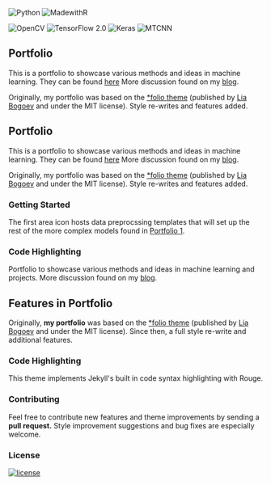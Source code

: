 ![Python](https://img.shields.io/badge/python-3.6%2B-brightgreen)
![MadewithR](https://img.shields.io/badge/R-3.0.1%2B-blue)

![OpenCV](https://img.shields.io/badge/OpenCV-4.1.2-green)
![TensorFlow 2.0](https://aleen42.github.io/badges/src/tensorflow.svg)
![Keras](https://img.shields.io/badge/keras-2.3.1-green)
![MTCNN](https://img.shields.io/badge/MTCNN-0.1.0-green)

## Portfolio

This is a portfolio to showcase various methods and ideas in machine learning. They can be found [here](/projects/) More discussion found on my [blog](https://jeremywood.ai).

Originally, my portfolio was based on the [\*folio theme](https://github.com/bogoli/-folio) (published by [Lia Bogoev](http://liabogoev.com) and under the MIT license). Style re-writes and features added.

## Portfolio

This is a portfolio to showcase various methods and ideas in machine learning. They can be found [here](/projects/) More discussion found on my [blog](https://jeremywood.ai).

Originally, my portfolio was based on the [\*folio theme](https://github.com/bogoli/-folio) (published by [Lia Bogoev](http://liabogoev.com) and under the MIT license). Style re-writes and features added.

### Getting Started

The first area icon hosts data preprocssing templates that will set up the rest of the more complex models found in [Portfolio 1](/_projects/1-Project.md).

### Code Highlighting

Portfolio to showcase various methods and ideas in machine learning and projects. More discussion found on my [blog](https://jeremywood.ai).

## Features in Portfolio

Originally, **my portfolio** was based on the [\*folio theme](https://github.com/bogoli/-folio) (published by [Lia Bogoev](http://liabogoev.com) and under the MIT license). Since then, a full style re-write and additional features.

### Code Highlighting

This theme implements Jekyll's built in code syntax highlighting with Rouge.

### Contributing

Feel free to contribute new features and theme improvements by sending a **pull request.** Style improvement suggestions and bug fixes are especially welcome.

### License

[![license](https://img.shields.io/github/license/mashape/apistatus.svg?maxAge=2592000)](https://github.com/jeremywood-ai/portfolio/blob/master/LICENSE)
